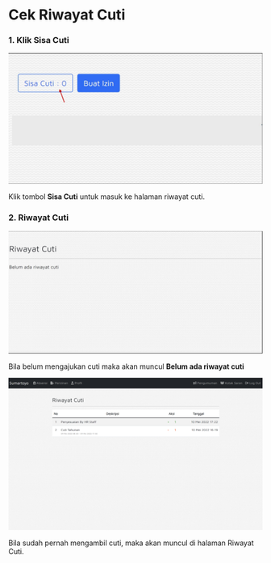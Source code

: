 # Cek Riwayat Cuti

### 1. Klik Sisa Cuti

![](<../.gitbook/assets/image (5).png>)

Klik tombol **Sisa Cuti**  untuk masuk ke halaman riwayat cuti.

### 2. Riwayat Cuti

![](<../.gitbook/assets/image (22).png>)

Bila belum mengajukan cuti maka akan muncul **Belum ada riwayat cuti**

![](<../.gitbook/assets/image (12).png>)

Bila sudah pernah mengambil cuti, maka akan muncul di halaman Riwayat Cuti.
